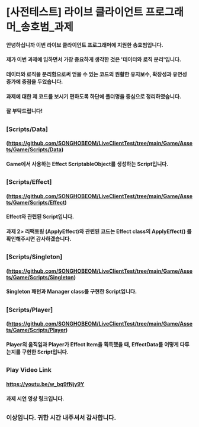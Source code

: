 # [사전테스트] 라이브 클라이언트 프로그래머_송호범_과제

#### 안녕하십니까 이번 라이브 클라이언트 프로그래머에 지원한 송호범입니다.
#### 제가 이번 과제에 임하면서 가장 중요하게 생각한 것은 '데이터와 로직 분리'입니다.
#### 데이터와 로직을 분리함으로써 얻을 수 있는 코드의 원활한 유지보수, 확장성과 유연성 증가에 중점을 두었습니다.
#### 과제에 대한 제 코드를 보시기 편하도록 하단에 폴더명을 중심으로 정리하였습니다.
#### 잘 부탁드립니다!

## 

### [Scripts/Data] 
#### (https://github.com/SONGHOBEOM/LiveClientTest/tree/main/Game/Assets/Game/Scripts/Data)
#### Game에서 사용하는 Effect ScriptableObject를 생성하는 Script입니다.

##

### [Scripts/Effect] 
#### (https://github.com/SONGHOBEOM/LiveClientTest/tree/main/Game/Assets/Game/Scripts/Effect)
#### Effect와 관련된 Script입니다. 
#### 과제 2> 리팩토링 (ApplyEffect)와 관련된 코드는 Effect class의 ApplyEffect() 를 확인해주시면 감사하겠습니다.

##

### [Scripts/Singleton] 
#### (https://github.com/SONGHOBEOM/LiveClientTest/tree/main/Game/Assets/Game/Scripts/Singleton)
#### Singleton 패턴과 Manager class를 구현한 Script입니다.

##

### [Scripts/Player] 
#### (https://github.com/SONGHOBEOM/LiveClientTest/tree/main/Game/Assets/Game/Scripts/Player)
#### Player의 움직임과 Player가 Effect Item을 획득했을 때, EffectData를 어떻게 다루는지를 구현한 Script입니다.

##

### Play Video Link
#### https://youtu.be/w_bq9fNjy9Y
#### 과제 시연 영상 링크입니다.

##

### 이상입니다. 귀한 시간 내주셔서 감사합니다.
